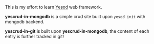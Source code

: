 This is my effort to learn [Yesod] web framework.

**yescrud-in-mongodb** is a simple crud site built upon `yesod init` with mongodb backend.

**yescrud-in-git** is built upon **yescrud-in-mongodb**, the content of each entry is further tracked in git!


[Yesod]: http://www.yesodweb.com/


